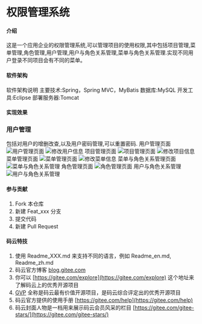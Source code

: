 # 权限管理系统

#### 介绍
这是一个应用企业的权限管理系统,可以管理项目的使用权限,其中包括项目管理,菜单管理,角色管理,用户管理,用户与角色关系管理,菜单与角色关系管理.实现不同用户登录不同项目会有不同的菜单。

#### 软件架构
软件架构说明
主要技术:Spring，Spring MVC，MyBatis
数据库:MySQL
开发工具:Eclipse
部署服务器:Tomcat


#### 实现效果
### 用户管理
包括对用户的增删改查,以及用户密码管理,可以重置密码.
用户管理页面
![用户管理页面](https://images.gitee.com/uploads/images/2020/0202/145915_453dfe62_5486861.png "屏幕截图.png")
![修改用户信息](https://images.gitee.com/uploads/images/2020/0202/145824_bd3cc22e_5486861.png "屏幕截图.png")
项目管理页面
![项目管理页面](https://images.gitee.com/uploads/images/2020/0202/150038_9333e358_5486861.png "屏幕截图.png")
![修改项目信息](https://images.gitee.com/uploads/images/2020/0202/150117_e753cb4b_5486861.png "屏幕截图.png")
菜单管理页面
![菜单管理页面](https://images.gitee.com/uploads/images/2020/0202/150227_d680274f_5486861.png "屏幕截图.png")
![修改菜单信息](https://images.gitee.com/uploads/images/2020/0202/150254_275c5551_5486861.png "屏幕截图.png")
菜单与角色关系管理页面
![菜单与角色关系管理](https://images.gitee.com/uploads/images/2020/0202/150459_96bbc34d_5486861.png "屏幕截图.png")
角色管理页面
![角色管理页面](https://images.gitee.com/uploads/images/2020/0202/150544_6319141a_5486861.png "屏幕截图.png")
用户与角色关系管理
![用户与角色关系管理](https://images.gitee.com/uploads/images/2020/0202/150704_f0c009c1_5486861.png "屏幕截图.png")



#### 参与贡献

1.  Fork 本仓库
2.  新建 Feat_xxx 分支
3.  提交代码
4.  新建 Pull Request


#### 码云特技

1.  使用 Readme\_XXX.md 来支持不同的语言，例如 Readme\_en.md, Readme\_zh.md
2.  码云官方博客 [blog.gitee.com](https://blog.gitee.com)
3.  你可以 [https://gitee.com/explore](https://gitee.com/explore) 这个地址来了解码云上的优秀开源项目
4.  [GVP](https://gitee.com/gvp) 全称是码云最有价值开源项目，是码云综合评定出的优秀开源项目
5.  码云官方提供的使用手册 [https://gitee.com/help](https://gitee.com/help)
6.  码云封面人物是一档用来展示码云会员风采的栏目 [https://gitee.com/gitee-stars/](https://gitee.com/gitee-stars/)
